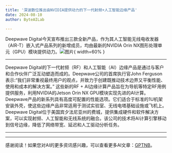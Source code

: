 ```yaml
---
title: '深波数位推出由NVIDIA提供动力的下一代射频+人工智能边缘产品'
date: 2024-08-10
author: ByteAILab

---
```


Deepwave Digital今天宣布推出三款全新产品，作为其人工智能无线电收发器（AIR-T）嵌入式产品系列的新增成员，均由最新的NVIDIA Orin NX图形处理单元（GPU）模块提供动力。![图片](https://ai-techpark.com/wp-content/uploads/2024/08/Next-Ge-960x540.jpg){ width=60% }

---

Deepwave Digital的下一代射频（RF）和人工智能（AI）边缘产品是通过与客户和合作伙伴广泛互动塑造而成的。Deepwave公司的首席执行官John Ferguson表示:“我们非常重视最终用户的观点，并致力于创建既推动技术边界又平衡性能、使用和成本的解决方案。”
这些新的RF + AI边缘计算产品旨在为导航等特定RF用例提供服务，利用NVIDIA的Jetson Orin NX GPU模块实现先进的AI计算。Deepwave产品的新系列具有高度可配置的性能选项。它们适合于标准的1U机架安装外壳，使这些边缘产品非常适用于测试实验室、无线电塔基础设施或飞机上。
Deepwave Digital位于美国宾夕法尼亚州的费城，提供集成硬件和软件解决方案，可以实现射频、人工智能和无线系统的融合。该公司的技术将AI计算引擎移动到信号边缘，降低了网络带宽、延迟和人工驱动分析任务。

---
---
感谢阅读！如果您对AI的更多资讯感兴趣，可以查看更多AI文章：[GPTNB](https://gptnb.com)。